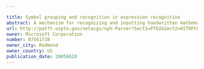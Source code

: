 ```yaml
---

title: Symbol grouping and recognition in expression recognition
abstract: A mechanism for recognizing and inputting handwritten mathematical expressions into a computer by providing a part of a multi-path framework is described. The part of the multi-path framework includes a symbol grouping and recognition component that is designed to group input strokes that correspond to a handwritten mathematical expression into a symbol and to recognize the symbol based upon information associated with the grouped input strokes. A method for grouping and recognizing symbols of a handwritten mathematical expression includes receiving a plurality of input strokes corresponding to a handwritten mathematical expression, grouping the plurality of input strokes into symbols, recognizing the symbols based upon information, such as shape and time series information, associated with the grouped input strokes. Intra-group and inter-group information associated with the plurality of input strokes may be utilized to group the input strokes.
url: http://patft.uspto.gov/netacgi/nph-Parser?Sect1=PTO2&Sect2=HITOFF&p=1&u=%2Fnetahtml%2FPTO%2Fsearch-adv.htm&r=1&f=G&l=50&d=PALL&S1=07561738&OS=07561738&RS=07561738
owner: Microsoft Corporation
number: 07561738
owner_city: Redmond
owner_country: US
publication_date: 20050620
---
```

